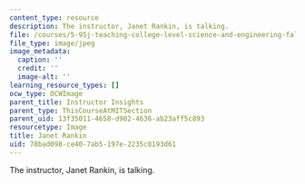 ```yaml
---
content_type: resource
description: The instructor, Janet Rankin, is talking.
file: /courses/5-95j-teaching-college-level-science-and-engineering-fall-2015/78bad098ce407ab5197e2235c8193d61_Janet_Rankin.jpg
file_type: image/jpeg
image_metadata:
  caption: ''
  credit: ''
  image-alt: ''
learning_resource_types: []
ocw_type: OCWImage
parent_title: Instructor Insights
parent_type: ThisCourseAtMITSection
parent_uid: 13f35011-4658-d902-4636-ab23aff5c893
resourcetype: Image
title: Janet Rankin
uid: 78bad098-ce40-7ab5-197e-2235c8193d61
---
```

The instructor, Janet Rankin, is talking.

